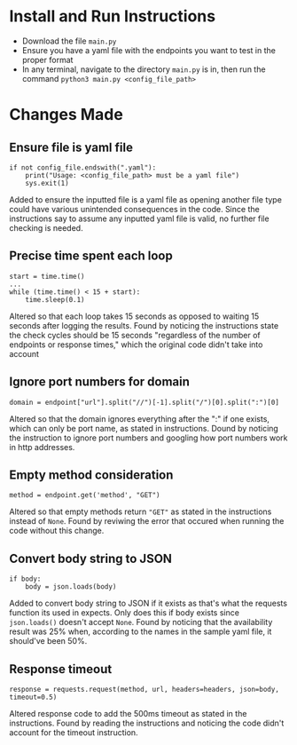 # Install and Run Instructions
- Download the file `main.py`
- Ensure you have a yaml file with the endpoints you want to test in the proper format
- In any terminal, navigate to the directory `main.py` is in, then run the command `python3 main.py <config_file_path>`

# Changes Made
## Ensure file is yaml file
```
if not config_file.endswith(".yaml"):
    print("Usage: <config_file_path> must be a yaml file")
    sys.exit(1)
```
Added to ensure the inputted file is a yaml file as opening another file type could have various unintended consequences in the code. Since the instructions say to assume any inputted yaml file is valid, no further file checking is needed.

## Precise time spent each loop
```
start = time.time()
...
while (time.time() < 15 + start):
    time.sleep(0.1)
```
Altered so that each loop takes 15 seconds as opposed to waiting 15 seconds after logging the results. Found by noticing the instructions state the check cycles should be 15 seconds "regardless of the number of endpoints or response times," which the original code didn't take into account

## Ignore port numbers for domain
```
domain = endpoint["url"].split("//")[-1].split("/")[0].split(":")[0]
```
Altered so that the domain ignores everything after the ":" if one exists, which can only be port name, as stated in instructions. Dound by noticing the instruction to ignore port numbers and googling how port numbers work in http addresses.

## Empty method consideration
```
method = endpoint.get('method', "GET")
```
Altered so that empty methods return `"GET"` as stated in the instructions instead of `None`. Found by reviwing the error that occured when running the code without this change.

## Convert body string to JSON
```
if body:
    body = json.loads(body)
```
Added to convert body string to JSON if it exists as that's what the requests function its used in expects. Only does this if body exists since `json.loads()` doesn't accept `None`. Found by noticing that the availability result was 25% when, according to the names in the sample yaml file, it should've been 50%.

## Response timeout
```
response = requests.request(method, url, headers=headers, json=body, timeout=0.5)
```
Altered response code to add the 500ms timeout as stated in the instructions. Found by reading the instructions and noticing the code didn't account for the timeout instruction.